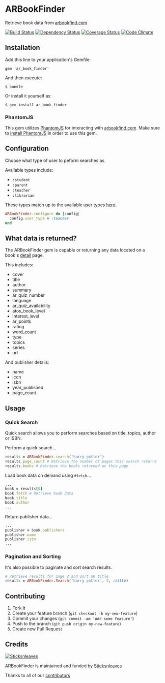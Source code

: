 # ARBookFinder

Retrieve book data from [arbookfind.com](http://www.arbookfind.com)

[![Build Status](https://travis-ci.org/anthonator/ar-book-finder.png?branch=master)](https://travis-ci.org/anthonator/ar-book-finder) [![Dependency Status](https://gemnasium.com/anthonator/ar-book-finder.png)](https://gemnasium.com/anthonator/ar-book-finder) [![Coverage Status](https://coveralls.io/repos/anthonator/ar-book-finder/badge.png)](https://coveralls.io/r/anthonator/ar-book-finder) [![Code Climate](https://codeclimate.com/github/anthonator/ar-book-finder.png)](https://codeclimate.com/github/anthonator/ar-book-finder)

## Installation

Add this line to your application's Gemfile:

    gem 'ar_book_finder'

And then execute:

    $ bundle

Or install it yourself as:

    $ gem install ar_book_finder

### PhantomJS
This gem utilizes [PhantomJS](http://phantomjs.org/) for interacting with [arbookfind.com](http://www.arbookfind.com). Make sure to [install PhantomJS](http://phantomjs.org/download.html) in order to use this gem.

## Configuration
Choose what type of user to peform searches as.

Available types include:
 * ```:student```
 * ```:parent```
 * ```:teacher```
 * ```:librarian```

These types match up to the available user types [here](http://www.arbookfind.com/usertype.aspx).
```ruby
ARBookFinder.configure do |config|
  config.user_type = :teacher
end
```

## What data is returned?
The ARBookFinder gem is capable or returning any data located on a book's [detail](http://www.arbookfind.com/bookdetail.aspx?q=26759&l=EN&slid=431859594) page.

This includes:
 * cover
 * title
 * author
 * summary
 * ar_quiz_number
 * language
 * ar_quiz_availability
 * atos_book_level
 * interest_level
 * ar_points
 * rating
 * word_count
 * type
 * topics
 * series
 * url
 
And publisher details:
 * name
 * lccn
 * isbn
 * year_published
 * page_count

## Usage

### Quick Search
Quick search allows you to perform searches based on title, topics, author or ISBN.

Perform a quick search...
```ruby
results = ARBookFinder.search('harry potter')
results.page_count # Retrieve the number of pages this search returns
results.books # Retrieve the books returned on this page
```
Load book data on demand using ```#fetch```...
``` ruby
...
book = results[0]
book.fetch # Retrieve book data
book.title
book.author
...
```
Return publisher data...
```ruby
...
publisher = book.publishers
publisher.name
publisher.isbn
...
```

### Pagination and Sorting
It's also possible to paginate and sort search results.
```ruby
# Retrieve results for page 2 and sort on title
results = ARBookFinder.Search('harry potter', 2, :title)
```

## Contributing

1. Fork it
2. Create your feature branch (`git checkout -b my-new-feature`)
3. Commit your changes (`git commit -am 'Add some feature'`)
4. Push to the branch (`git push origin my-new-feature`)
5. Create new Pull Request

## Credits
[![Sticksnleaves](http://sticksnleaves-wordpress.herokuapp.com/wp-content/themes/sticksnleaves/images/snl-logo-116x116.png)](http://www.sticksnleaves.com)

ARBookFinder is maintained and funded by [Sticksnleaves](http://www.sticksnleaves.com)

Thanks to all of our [contributors](https://github.com/anthonator/ar-book-finder/graphs/contributors)
